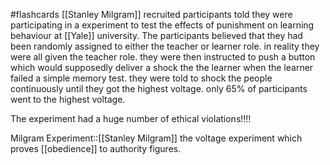 #flashcards 
[[Stanley Milgram]] recruited participants told they were participating in a experiment to test the effects of punishment on learning behaviour at [[Yale]] university. The participants believed that they had been randomly assigned to either the teacher or learner role. in reality they were all given the teacher role. they were then instructed to push a button which would supposedly deliver a shock the the learner when the learner failed a simple memory test. they were told to shock the people continuously until they got the highest voltage. only 65% of participants went to the highest voltage.

The experiment had a huge number of ethical violations!!!!

Milgram Experiment::[[Stanley Milgram]] the voltage experiment which proves [[obedience]] to authority figures.
<!--SR:!2023-11-17,10,250-->